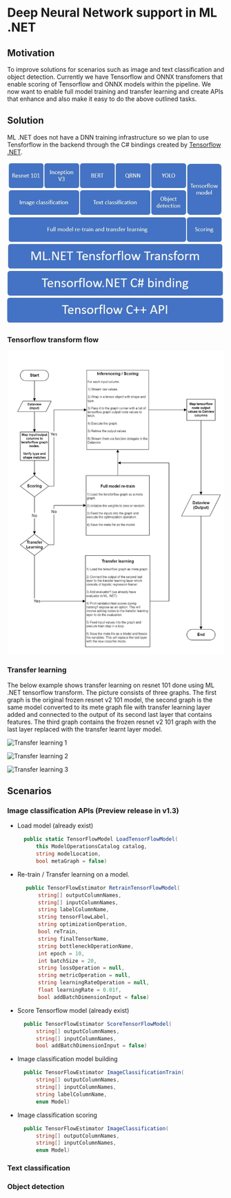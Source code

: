 # Deep Neural Network support in ML .NET
## Motivation
To improve solutions for scenarios such as image and text classification and object detection. Currently we have Tensorflow and ONNX transfomers that enable scoring of Tensorflow and ONNX models within the pipeline. We now want to enable full model training and transfer learning and create APIs that enhance and also make it easy to do the above outlined tasks. 

## Solution
ML .NET does not have a DNN training infrastructure so we plan to use Tensforflow in the backend through the C# bindings created by [Tensorflow .NET](https://github.com/SciSharp/TensorFlow.NET). 

![API layer](dnn_mlnet_layout.JPG)


### Tensorflow transform flow  
![Tensorflow transform flow](dnn_mlnet_transform.JPG)

### Transfer learning  

The below example shows transfer learning on resnet 101 done using ML .NET tensorflow transform. The picture consists of three graphs. The first graph is the original frozen resnet v2 101 model, the second graph is the same model converted to its mete graph file with transfer learning layer added and connected to the output of its second last layer that contains features. The third graph contains the frozen resnet v2 101 graph with the last layer replaced with the transfer learnt layer model.

![Transfer learning 1](https://github.com/dotnet/machinelearning/blob/99e628c518303cd73e48da3a9d66ecdba75adf13/docs/specs/DNN/tl_first.jpg)  

![Transfer learning 2](https://github.com/dotnet/machinelearning/blob/99e628c518303cd73e48da3a9d66ecdba75adf13/docs/specs/DNN/tl_second.jpg)  

![Transfer learning 3](https://github.com/dotnet/machinelearning/blob/99e628c518303cd73e48da3a9d66ecdba75adf13/docs/specs/DNN/tl_third.jpg)  

## Scenarios
### Image classification APIs (Preview release in v1.3)
- Load model (already exist)
  ```C#
    public static TensorFlowModel LoadTensorFlowModel(
        this ModelOperationsCatalog catalog,
        string modelLocation,
        bool metaGraph = false) 
  ```
-  Re-train / Transfer learning on a model.
  ```C#
        public TensorFlowEstimator RetrainTensorFlowModel(
            string[] outputColumnNames,
            string[] inputColumnNames,
            string labelColumnName,
            string tensorFlowLabel,
            string optimizationOperation,
            bool reTrain,
            string finalTensorName,
            string bottleneckOperationName,
            int epoch = 10,
            int batchSize = 20,
            string lossOperation = null,
            string metricOperation = null,
            string learningRateOperation = null,
            float learningRate = 0.01f,
            bool addBatchDimensionInput = false)
  ```
- Score Tensorflow model (already exist)
  ```C#
    public TensorFlowEstimator ScoreTensorFlowModel(
        string[] outputColumnNames,
        string[] inputColumnNames,
        bool addBatchDimensionInput = false)
  ```
- Image classification model building
  ```C#
    public TensorFlowEstimator ImageClassificationTrain(
        string[] outputColumnNames,
        string[] inputColumnNames,
        string labelColumnName,
        enum Model)
  ```
- Image classification scoring
  ```C#
    public TensorFlowEstimator ImageClassification(
        string[] outputColumnNames,
        string[] inputColumnNames,
        enum Model)
  ```

### Text classification
### Object detection